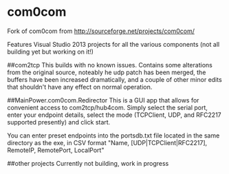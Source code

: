 # com0com
Fork of com0com from http://sourceforge.net/projects/com0com/

Features Visual Studio 2013 projects for all the various components (not all building yet but working on it!)

##com2tcp
This builds with no known issues.  Contains some alterations from the original source, noteably he udp patch has been merged, the buffers have been increased dramatically, and a couple of other minor edits that shouldn't have any effect on normal operation.

##MainPower.com0com.Redirector
This is a GUI app that allows for convenient access to com2tcp/hub4com.  Simply select the serial port, enter your endpoint details, select the mode (TCPClient, UDP, and RFC2217 supported presently) and click start.

You can enter preset endpoints into the portsdb.txt file located in the same directory as the exe, in CSV format "Name, [UDP|TCPClient|RFC2217], RemoteIP, RemotePort, LocalPort"


##other projects
Currently not building, work in progress
